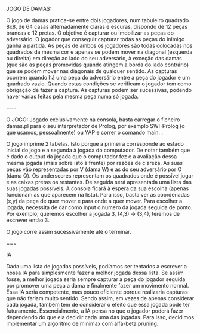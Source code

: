 JOGO DE DAMAS:

O jogo de damas pratica-se entre dois jogadores, num tabuleiro quadrado 8x8, de 64 casas alternadamente claras e escuras, dispondo de 12 peças brancas e 12 pretas. O objetivo é capturar ou imobilizar as peças do adversário. O jogador que conseguir capturar todas as peças do inimigo ganha a partida.
As peças de ambos os jogadores são todas colocadas nos quadrados da mesma cor e apenas se podem mover na diagonal (esquerda ou direita) em direção ao lado do seu adversário, à exceção das damas (que são as peças promovidas quando atingem a borda do lado contrário) que se podem mover nas diagonais de qualquer sentido.
As capturas ocorrem quando há uma peça do adversário entre a peça do jogador e um quadrado vazio. Quando estas condições se verificam o jogador tem como obrigação de fazer a captura. As capturas podem ser sucessivas, podendo haver várias feitas pela mesma peça numa só jogada.

===

O JOGO:
Jogado exclusivamente na consola, basta carregar o ficheiro damas.pl para o seu interpretador de Prolog, por exemplo SWI-Prolog (o que usamos, pessoalmente) ou YAP e correr o comando main. .

O jogo imprime 2 tabelas. Isto porque a primeira corresponde ao estado inicial do jogo e a segunda à jogada do computador. De notar também que é dado o output da jogada que o computador fez e a avaliação dessa mesma jogada (mais sobre isto à frente) por razões de clareza. As suas peças vão representadas por V (dama W) e as do seu adversário por O (dama Q). Os underscores representam os quadrados onde é possível jogar e as caixas pretas os restantes.
De seguida será apresentada uma lista das suas jogadas possíveis. A consola ficará à espera da sua escolha (apenas funcionam as que aparecem na lista). Para isso, basta ver as coordenadas (x,y) da peça de quer mover e para onde a quer mover. Para escolher a jogada, necessita de dar como input o numero da jogada seguida de ponto. Por exemplo, queremos escolher a jogada 3, (4,3) -> (3,4), teremos de escrever então 3.

O jogo corre assim sucessivamente até o terminar.

===

IA

Dada uma lista de jogadas possíveis, podíamos ser tentados a escrever a nossa IA para simplesmente fazer a melhor jogada dessa lista. Se assim fosse, a melhor jogada seria sempre capturar a peça do jogador seguida por promover uma peça a dama e finalmente fazer um movimento normal. Essa IA seria competente, mas pouco eficiente porque realizaria capturas que não fariam muito sentido.
Sendo assim, em vezes de apenas considerar cada jogada, também tem de considerar o efeito que essa jogada pode ter futuramente. Essencialmente, a IA pensa no que o jogador poderá fazer dependendo do que ela decidir cada uma das jogadas.
Para isso, decidimos implementar um algoritmo de minimax com alfa-beta pruning.
